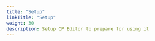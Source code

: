 ```yaml
---
title: "Setup"
linkTitle: "Setup"
weight: 30
description: Setup CP Editor to prepare for using it
---
```

